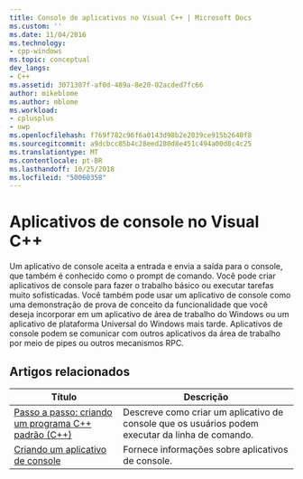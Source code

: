 ```yaml
---
title: Console de aplicativos no Visual C++ | Microsoft Docs
ms.custom: ''
ms.date: 11/04/2016
ms.technology:
- cpp-windows
ms.topic: conceptual
dev_langs:
- C++
ms.assetid: 3071307f-af0d-489a-8e20-02acded7fc66
author: mikeblome
ms.author: mblome
ms.workload:
- cplusplus
- uwp
ms.openlocfilehash: f769f782c96f6a0143d98b2e2039ce915b2640f8
ms.sourcegitcommit: a9dcbcc85b4c28eed280d8e451c494a00d8c4c25
ms.translationtype: MT
ms.contentlocale: pt-BR
ms.lasthandoff: 10/25/2018
ms.locfileid: "50060358"
---
```

# <a name="console-applications-in-visual-c"></a>Aplicativos de console no Visual C++
Um aplicativo de console aceita a entrada e envia a saída para o console, que também é conhecido como o prompt de comando. Você pode criar aplicativos de console para fazer o trabalho básico ou executar tarefas muito sofisticadas. Você também pode usar um aplicativo de console como uma demonstração de prova de conceito da funcionalidade que você deseja incorporar em um aplicativo de área de trabalho do Windows ou um aplicativo de plataforma Universal do Windows mais tarde. Aplicativos de console podem se comunicar com outros aplicativos da área de trabalho por meio de pipes ou outros mecanismos RPC.

## <a name="related-articles"></a>Artigos relacionados

|Título|Descrição|
|-----------|-----------------|
|[Passo a passo: criando um programa C++ padrão (C++)](../windows/walkthrough-creating-a-standard-cpp-program-cpp.md)|Descreve como criar um aplicativo de console que os usuários podem executar da linha de comando.|
|[Criando um aplicativo de console](../windows/creating-a-console-application.md)|Fornece informações sobre aplicativos de console.|